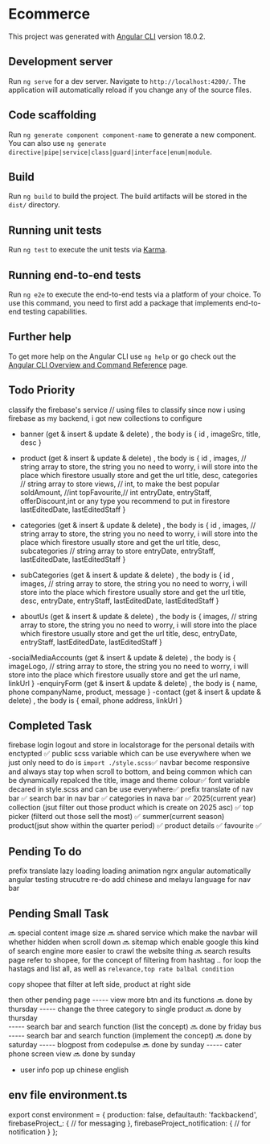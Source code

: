 # Ecommerce

This project was generated with [Angular CLI](https://github.com/angular/angular-cli) version 18.0.2.

## Development server

Run `ng serve` for a dev server. Navigate to `http://localhost:4200/`. The application will automatically reload if you change any of the source files.

## Code scaffolding

Run `ng generate component component-name` to generate a new component. You can also use `ng generate directive|pipe|service|class|guard|interface|enum|module`.

## Build

Run `ng build` to build the project. The build artifacts will be stored in the `dist/` directory.

## Running unit tests

Run `ng test` to execute the unit tests via [Karma](https://karma-runner.github.io).

## Running end-to-end tests

Run `ng e2e` to execute the end-to-end tests via a platform of your choice. To use this command, you need to first add a package that implements end-to-end testing capabilities.

## Further help

To get more help on the Angular CLI use `ng help` or go check out the [Angular CLI Overview and Command Reference](https://angular.dev/tools/cli) page.

## Todo Priority
classify the firebase's service // using files to classify
since now i using firebase as my backend, i got new collections to configure
- banner (get & insert & update & delete) , the body is {
    id ,
    imageSrc,
    title,
    desc 
    } 

- product (get & insert & update & delete) , the body is {
    id ,
    images, // string array to store, the string you no need to worry, i will store into the place which firestore usually store and get the url
    title,
    desc,
    categories // string array to store
    views, // int, to make the best popular
    soldAmount, //int
    topFavourite,// int
    entryDate,
    entryStaff,
    offerDiscount,int or any type you recommend to put in firestore
    lastEditedDate,
    lastEditedStaff
    } 
- categories (get & insert & update & delete) , the body is {
    id ,
    images, // string array to store, the string you no need to worry, i will store into the place which firestore usually store and get the url
    title,
    desc,
    subcategories // string array to store
    entryDate,
    entryStaff,
    lastEditedDate,
    lastEditedStaff
    } 
- subCategories (get & insert & update & delete) , the body is {
    id ,
    images, // string array to store, the string you no need to worry, i will store into the place which firestore usually store and get the url
    title,
    desc,
    entryDate,
    entryStaff,
    lastEditedDate,
    lastEditedStaff
    } 

- aboutUs (get & insert & update & delete) , the body is {
    images, // string array to store, the string you no need to worry, i will store into the place which firestore usually store and get the url
    title,
    desc,
    entryDate,
    entryStaff,
    lastEditedDate,
    lastEditedStaff
  } 

-socialMediaAccounts (get & insert & update & delete) , the body is {
    imageLogo, // string array to store, the string you no need to worry, i will store into the place which firestore usually store and get the url
    name,
    linkUrl
  } 
  -enquiryForm (get & insert & update & delete) , the body is {
    name,
    phone
    companyName,
    product,
    message
  } 
  -contact (get & insert & update & delete) , the body is {
    email,
    phone
    address,
    linkUrl
  } 


## Completed Task
firebase login logout and store in localstorage for the personal details with enctypted ✅
public scss variable which can be use everywhere when we just only need to do is `import ./style.scss`✅
navbar become responsive and always stay top when scroll to bottom, and being common which can be dynamically repalced the title, image and theme colour✅ 
font variable decared in style.scss and can be use everywhere✅ 
prefix translate of nav bar ✅
search bar in nav bar ✅
categories in nava bar ✅
2025(current year) collection (jsut filter out those product which is create on 2025 asc) ✅
top picker (filterd out those sell the most) ✅
summer(current season) product(jsut show within the quarter period) ✅
product details ✅
favourite ✅

## Pending To do
prefix translate
lazy loading
loading animation
ngrx angular
automatically angular testing
strucutre re-do
add chinese and melayu language for nav bar
## Pending Small Task
🔜 special content image size
🔜 shared service which make the navbar will whether hidden when scroll down
🔜 sitemap which enable google this kind of search engine more easier to crawl the website thing
🔜 search results page refer to shopee, for the concept of filtering from hashtag .. for loop the hastags and list all, as well as `relevance,top rate balbal condition`

copy shopee that filter at left side, product at right side

then other pending page
----- view more btn and its functions 🔜  done by thursday 
----- change the three category to single product 🔜  done by thursday  
----- search bar and search function (list the concept) 🔜  done by friday bus
----- search bar and search function (implement the concept) 🔜  done by saturday
----- blogpost from codepulse 🔜  done by sunday 
----- cater phone screen view 🔜  done by sunday 
- user info pop up chinese english
## env file environment.ts
export const environment = {
  production: false,
  defaultauth: 'fackbackend',
  firebaseProject_: { // for messaging
  },
  firebaseProject_notification: { // for notification
  }
};

